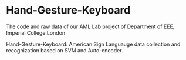 # Hand-Gesture-Keyboard
The code and raw data of our AML Lab project of Department of EEE, Imperial College London

Hand-Gesture-Keyboard: American Sign Languauge data collection and recognization based on SVM and Auto-encoder.
